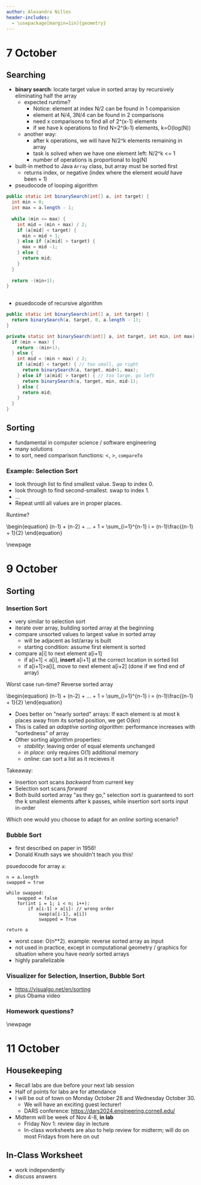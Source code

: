 ```yaml
---
author: Alexandra Nilles
header-includes:
  - \usepackage[margin=1in]{geometry}
---
```


# 7 October

## Searching

- **binary search**: locate target value in sorted array by recursively eliminating half the array
  - expected runtime?
    - Notice: element at index N/2 can be found in 1 comparision
    - element at N/4, 3N/4 can be found in 2 comparisons
    - need x comparisons to find all of 2^(x-1) elements
    - if we have k operations to find N=2^(k-1) elements, k=O(log(N))
  - another way:
      - after k operations, we will have N/2^k elements remaining in array
      - task is solved when we have one element left: N/2^k <= 1
      - number of operations is proportional to log(N)
- built-in method to Java `Array` class, but array must be sorted first
  - returns index, or negative (index where the element *would* have been + 1)
- pseudocode of looping algorithm

```java
public static int binarySearch(int[] a, int target) {
  int min = 0;
  int max = a.length - 1;
  
  while (min <= max) {
    int mid = (min + max) / 2;
    if (a[mid] < target) {
      min = mid + 1;
    } else if {a[mid] > target) {
      max = mid -1;
    } else {
      return mid;
    }
  }
  
  return -(min+1);
}
        
```

- psuedocode of recursive algorithm


```java
public static int binarySearch(int[] a, int target) {
  return binarySearch(a, target, 0, a.length - 1);
}

private static int binarySearch(int[] a, int target, int min, int max) {
  if (min > max) {
    return -(min+1);
  } else {
    int mid = (min + max) / 2;
    if (a[mid] < target) { // too small, go right
      return binarySearch(a, target, mid+1, max);
    } else if (a[mid] > target) { // too large, go left
      return binarySearch(a, target, min, mid-1);
    } else {
      return mid;
    }
  }
}
```

## Sorting

- fundamental in computer science / software engineering
- many solutions
- to sort, need comparison functions: <, >, `compareTo`

### Example: Selection Sort

  - look through list to find smallest value. Swap to index 0.
  - look through to find second-smallest. swap to index 1.
  - ...
  - Repeat until all values are in proper places.

Runtime?

\begin{equation}
(n-1) + (n-2) + ... + 1 = \sum_{i=1}^{n-1} i = (n-1)\frac{(n-1) + 1}{2}
\end{equation}

\newpage

# 9 October

## Sorting

### Insertion Sort

- very similar to selection sort
- iterate over array, building sorted array at the beginning
- compare unsorted values to largest value in sorted array
  - will be adjacent as list/array is built
  - starting condition: assume first element is sorted
- compare a[i] to next element a[i+1]
  - if a[i+1] < a[i], **insert** a[i+1] at the correct location in sorted list
  - if a[i+1]>a[i], move to next element a[i+2] (done if we find end of array)

Worst case run-time? Reverse sorted array

\begin{equation}
(n-1) + (n-2) + ... + 1 = \sum_{i=1}^{n-1} i = (n-1)\frac{(n-1) + 1}{2}
\end{equation}

- Does better on "nearly sorted" arrays: If each element is at most k places away from its sorted position, we get O(kn)
- This is called an *adaptive sorting algorithm*: performance increases with "sortedness" of array
- Other sorting algorithm properties:
  - *stability*: leaving order of equal elements unchanged
  - *in place*: only requires O(1) additional memory
  - *online*: can sort a list as it recieves it

Takeaway:
- Insertion sort scans *backward* from current key
- Selection sort scans *forward*
- Both build sorted array "as they go," selection sort is guaranteed to sort the k smallest elements after k passes, while insertion sort sorts input in-order

Which one would you choose to adapt for an *online* sorting scenario?

### Bubble Sort

- first described on paper in 1956!
- Donald Knuth says we shouldn't teach you this!

psuedocode for array `a`:

```
n = a.length
swapped = true

while swapped:
    swapped = false
    for(int i = 1; i < n; i++):
        if a[i-1] > a[i]: // wrong order
            swap(a[i-1], a[i])
            swapped = True
    
return a
```

- worst case: O(n**2). example: reverse sorted array as input
- not used in practice, except in computational geometry / graphics for situation where you have *nearly* sorted arrays
- highly parallelizable

### Visualizer for Selection, Insertion, Bubble Sort

- https://visualgo.net/en/sorting
- plus Obama video

### Homework questions?

\newpage

# 11 October

## Housekeeping

- Recall labs are due before your next lab session
- Half of points for labs are for attendance
- I will be out of town on Monday October 28 and Wednesday October 30.
  - We will have an exciting guest lecturer!
  - DARS conference: https://dars2024.engineering.cornell.edu/
- Midterm will be week of Nov 4-8, **in lab**
  - Friday Nov 1: review day in lecture
  - In-class worksheets are also to help review for midterm; will do on most Fridays from here on out

## In-Class Worksheet

- work independently
- discuss answers
